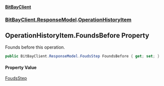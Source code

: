 #### [BitBayClient](./index.md 'index')
### [BitBayClient.ResponseModel](./BitBayClient-ResponseModel.md 'BitBayClient.ResponseModel').[OperationHistoryItem](./BitBayClient-ResponseModel-OperationHistoryItem.md 'BitBayClient.ResponseModel.OperationHistoryItem')
## OperationHistoryItem.FoundsBefore Property
Founds before this operation.  
```csharp
public BitBayClient.ResponseModel.FoudsStep FoundsBefore { get; set; }
```
#### Property Value
[FoudsStep](./BitBayClient-ResponseModel-FoudsStep.md 'BitBayClient.ResponseModel.FoudsStep')  
